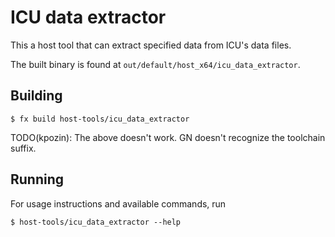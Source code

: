 # ICU data extractor

This a host tool that can extract specified data from ICU's data files.

The built binary is found at `out/default/host_x64/icu_data_extractor`.

## Building

```shell
$ fx build host-tools/icu_data_extractor
```

TODO(kpozin): The above doesn't work. GN doesn't recognize the toolchain suffix.

## Running
For usage instructions and available commands, run

```shell
$ host-tools/icu_data_extractor --help
```